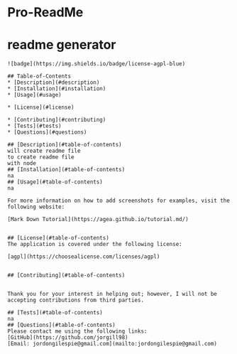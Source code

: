 # Pro-ReadMe
# readme generator
    
    
    ![badge](https://img.shields.io/badge/license-agpl-blue)
      
    ## Table-of-Contents
    * [Description](#description)
    * [Installation](#installation)
    * [Usage](#usage)
    
    * [License](#license)
      
    * [Contributing](#contributing)
    * [Tests](#tests)
    * [Questions](#questions)
    
    ## [Description](#table-of-contents)
    will create readme file
    to create readme file
    with node
    ## [Installation](#table-of-contents)
    na
    ## [Usage](#table-of-contents)
    na
    
    For more information on how to add screenshots for examples, visit the following website:
    
    [Mark Down Tutorial](https://agea.github.io/tutorial.md/)
    
    
    ## [License](#table-of-contents)
    The application is covered under the following license:
    
    [agpl](https://choosealicense.com/licenses/agpl)
      
      
    ## [Contributing](#table-of-contents)
    
    
    Thank you for your interest in helping out; however, I will not be accepting contributions from third parties.
      
    ## [Tests](#table-of-contents)
    na
    ## [Questions](#table-of-contents)
    Please contact me using the following links:
    [GitHub](https://github.com/jorgill98)
    [Email: jordongilespie@gmail.com](mailto:jordongilespie@gmail.com)
  
